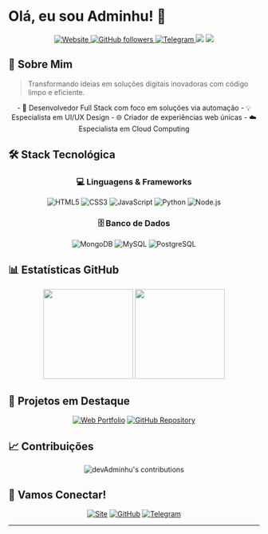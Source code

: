 # Olá, eu sou Adminhu! 👋

<div align="center">
  <a href="https://adminhudev.site">
    <img src="https://img.shields.io/website?url=https%3A%2F%2FAdminhudev.site&up_message=online&down_message=offline&style=for-the-badge" alt="Website"/>
  </a>
  <a href="https://github.com/devAdminhu?tab=followers">
    <img src="https://img.shields.io/github/followers/devAdminhu?style=for-the-badge&logo=github" alt="GitHub followers"/>
  </a>
  <a href="https://t.me/devAdminhu">
    <img src="https://img.shields.io/badge/Telegram-@devAdminhu-blue?style=for-the-badge&logo=telegram" alt="Telegram"/>
  </a>
  
  <img src="https://komarev.com/ghpvc/?username=devAdminhu&color=blueviolet&style=for-the-badge"/>
  
  <img src="https://readme-typing-svg.herokuapp.com/?lines=Desenvolvedor+Full+Stack;UI/UX+Designer;+5+Anos+de+Experiência&center=true&width=380&height=45">
</div>

## 💫 Sobre Mim
 
> Transformando ideias em soluções digitais inovadoras com código limpo e eficiente.

<div align="center">
  - 🚀 Desenvolvedor Full Stack com foco em soluções via automação
  - 💡 Especialista em UI/UX Design
  - 🌐 Criador de experiências web únicas
  - ☁️ Especialista em Cloud Computing
</div>

## 🛠️ Stack Tecnológica

<div align="center">
  
  ### 💻 Linguagens & Frameworks
  ![HTML5](https://img.shields.io/badge/HTML5-E34F26?style=for-the-badge&logo=html5&logoColor=white)
  ![CSS3](https://img.shields.io/badge/CSS3-1572B6?style=for-the-badge&logo=css3&logoColor=white)
  ![JavaScript](https://img.shields.io/badge/JavaScript-F7DF1E?style=for-the-badge&logo=javascript&logoColor=black)
  ![Python](https://img.shields.io/badge/Python-3776AB?style=for-the-badge&logo=python&logoColor=white)
  ![Node.js](https://img.shields.io/badge/Node.js-43853D?style=for-the-badge&logo=node.js&logoColor=white)

  ### 🗄️ Banco de Dados
  ![MongoDB](https://img.shields.io/badge/MongoDB-4EA94B?style=for-the-badge&logo=mongodb&logoColor=white)
  ![MySQL](https://img.shields.io/badge/MySQL-00000F?style=for-the-badge&logo=mysql&logoColor=white)
  ![PostgreSQL](https://img.shields.io/badge/PostgreSQL-316192?style=for-the-badge&logo=postgresql&logoColor=white)
</div>

## 📊 Estatísticas GitHub

<div align="center">
  <img height="180em" src="https://github-readme-stats.vercel.app/api?username=devAdminhu&show_icons=true&theme=dark&include_all_commits=true&count_private=true"/>
  <img height="180em" src="https://github-readme-stats.vercel.app/api/top-langs/?username=devAdminhu&layout=compact&langs_count=7&theme=dark"/>
</div>

## 🌟 Projetos em Destaque

<div align="center">
  
  [![Web Portfolio](https://img.shields.io/badge/🌐_Portfolio-Adminhudev.site-00ff88?style=for-the-badge)](https://devAdminhu.site)
  [![GitHub Repository](https://img.shields.io/badge/📁_Código_Fonte-web--site-181717?style=for-the-badge&logo=github)](https://github.com/devAdminhu/web-site)
</div>

## 📈 Contribuições

<div align="center">
  <img src="https://github-readme-streak-stats.herokuapp.com/?user=devAdminhu&theme=dark" alt="devAdminhu's contributions"/>
</div>

## 🤝 Vamos Conectar!

<div align="center">
  
  [![Site](https://img.shields.io/badge/🌐_Site_Oficial-devAdminhu.site-00ff88?style=for-the-badge)](https://devAdminhu.site)
  [![GitHub](https://img.shields.io/badge/GitHub-devAdminhu-181717?style=for-the-badge&logo=github)](https://github.com/devAdminhu)
  [![Telegram](https://img.shields.io/badge/Telegram-@devAdminhu-26A5E4?style=for-the-badge&logo=telegram)](https://t.me/devAdminhu)
</div>

---
